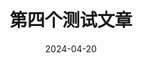 ---
post: true
title: 第四个测试文章
date: 2024-04-20
cover: https://img.dslzl.eu.org/file/f1d87d8c0025c6faddd29.jpg
coveross: https://img.dslzl.eu.org/file/f1d87d8c0025c6faddd29.jpg
categories:
    - MOD
tags:
    - 测试标签
description: 这还用说?
---